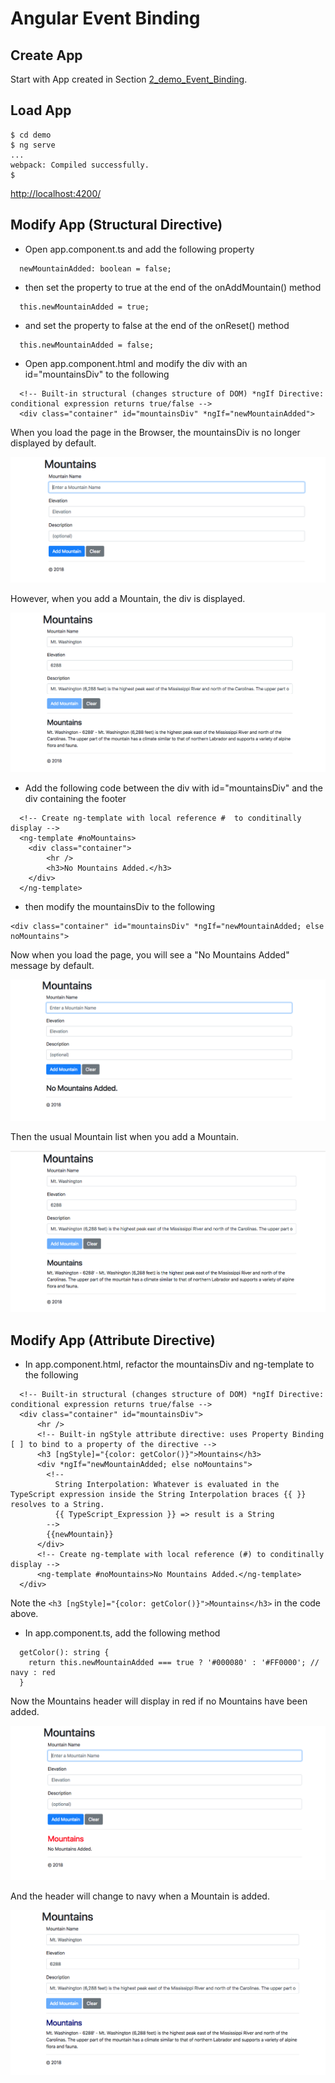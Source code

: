 # Angular Event Binding

## Create App
Start with App created in Section [2_demo_Event_Binding](https://github.com/RobertFrenette/E-31_Spring_2018/tree/master/17_Angular/2_demo_Event_Binding).


## Load App
```
$ cd demo
$ ng serve
...
webpack: Compiled successfully.
$
```

[http://localhost:4200/](http://localhost:4200/)


## Modify App (Structural Directive)

+ Open app.component.ts and add the following property

```
  newMountainAdded: boolean = false;
```

+ then set the property to true at the end of the onAddMountain() method
```
  this.newMountainAdded = true;
```

+ and set the property to false at the end of the onReset() method
```
  this.newMountainAdded = false;
```

+ Open app.component.html and modify the div with an id="mountainsDiv" to the following

```
  <!-- Built-in structural (changes structure of DOM) *ngIf Directive: conditional expression returns true/false -->
  <div class="container" id="mountainsDiv" *ngIf="newMountainAdded">
```

When you load the page in the Browser, the mountainsDiv is no longer displayed by default.


![AngularJS](img/img_1.png?raw=true "AngularJS")


However, when you add a Mountain, the div is displayed.


![AngularJS](img/img_2.png?raw=true "AngularJS")


+ Add the following code between the div with id="mountainsDiv" and the div containing the footer
```
  <!-- Create ng-template with local reference #  to conditinally display -->
  <ng-template #noMountains>
    <div class="container">
        <hr />
        <h3>No Mountains Added.</h3>
    </div>
  </ng-template>
```

+ then modify the mountainsDiv to the following
```
<div class="container" id="mountainsDiv" *ngIf="newMountainAdded; else noMountains">
```

Now when you load the page, you will see a "No Mountains Added" message by default.


![AngularJS](img/img_3.png?raw=true "AngularJS")


Then the usual Mountain list when you add a Mountain.


![AngularJS](img/img_4.png?raw=true "AngularJS")


## Modify App (Attribute Directive)

+ In app.component.html, refactor the mountainsDiv and ng-template to the following

```
  <!-- Built-in structural (changes structure of DOM) *ngIf Directive: conditional expression returns true/false -->
  <div class="container" id="mountainsDiv">
      <hr />
      <!-- Built-in ngStyle attribute directive: uses Property Binding [ ] to bind to a property of the directive -->
      <h3 [ngStyle]="{color: getColor()}">Mountains</h3>
      <div *ngIf="newMountainAdded; else noMountains">
        <!--
          String Interpolation: Whatever is evaluated in the TypeScript expression inside the String Interpolation braces {{ }} resolves to a String.
          {{ TypeScript_Expression }} => result is a String
        -->
        {{newMountain}}
      </div>
      <!-- Create ng-template with local reference (#) to conditinally display -->
      <ng-template #noMountains>No Mountains Added.</ng-template>
  </div>
```

Note the ```<h3 [ngStyle]="{color: getColor()}">Mountains</h3>``` in the code above.

+ In app.component.ts, add the following method
```
  getColor(): string {
    return this.newMountainAdded === true ? '#000080' : '#FF0000'; // navy : red
  }
```


Now the Mountains header will display in red if no Mountains have been added.

![AngularJS](img/img_5.png?raw=true "AngularJS")


And the header will change to navy when a Mountain is added.


![AngularJS](img/img_6.png?raw=true "AngularJS")